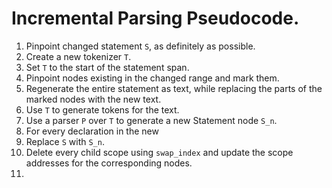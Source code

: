 # Incremental Parsing Pseudocode.

1. Pinpoint changed statement `S`, as definitely as possible.
2. Create a new tokenizer `T`.
3. Set `T` to the start of the statement span.
4. Pinpoint nodes existing in the changed range and mark them.
5. Regenerate the entire statement as text, while replacing the parts of the marked nodes with the new text.
6. Use `T` to generate tokens for the text.
7. Use a parser `P` over `T` to generate a new Statement node `S_n`.
8. For every declaration in the new
9. Replace `S` with `S_n`.
10.   Delete every child scope using `swap_index` and update the scope addresses for the corresponding nodes.
11.
